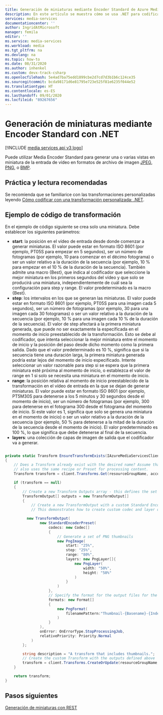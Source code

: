 ```yaml
---
title: Generación de miniaturas mediante Encoder Standard de Azure Media Services con .NET
description: En este artículo se muestra cómo se usa .NET para codificar un recurso y generar miniaturas al mismo tiempo con Media Encoder Standard.
services: media-services
documentationcenter: ''
author: IngridAtMicrosoft
manager: femila
editor: ''
ms.service: media-services
ms.workload: media
ms.tgt_pltfrm: na
ms.devlang: na
ms.topic: how-to
ms.date: 08/31/2020
ms.author: inhenkel
ms.custom: devx-track-csharp
ms.openlocfilehash: 5e4ad7ba75edd1899cbe2d7cd7d3b1b6c124ce35
ms.sourcegitcommit: bcda98171d6e81795e723e525f81e6235f044e52
ms.translationtype: HT
ms.contentlocale: es-ES
ms.lasthandoff: 09/01/2020
ms.locfileid: "89267656"
---
```

# <a name="how-to-generate-thumbnails-using-encoder-standard-with-net"></a>Generación de miniaturas mediante Encoder Standard con .NET

[!INCLUDE [media services api v3 logo](./includes/v3-hr.md)]

Puede utilizar Media Encoder Standard para generar una o varias vistas en miniatura de la entrada de vídeo en formatos de archivo de imagen [JPEG](https://en.wikipedia.org/wiki/JPEG), [PNG](https://en.wikipedia.org/wiki/Portable_Network_Graphics), o [BMP](https://en.wikipedia.org/wiki/BMP_file_format).

## <a name="recommended-reading-and-practice"></a>Práctica y lectura recomendadas

Se recomienda que se familiarice con las transformaciones personalizadas leyendo [Cómo codificar con una transformación personalizada: .NET](customize-encoder-presets-how-to.md).

## <a name="transform-code-example"></a>Ejemplo de código de transformación

En el ejemplo de código siguiente se crea solo una miniatura.  Debe establecer los siguientes parámetros:

- **start**: la posición en el vídeo de entrada desde donde comenzar a generar miniaturas. El valor puede estar en formato ISO 8601 (por ejemplo, PT05S para empezar en 5 segundos), ser un número de fotogramas (por ejemplo, 10 para comenzar en el décimo fotograma) o ser un valor relativo a la duración de la secuencia (por ejemplo, 10 % para empezar en el 10 % de la duración de la secuencia). También admite una macro {Best}, que indica al codificador que seleccione la mejor miniatura en los primeros segundos del vídeo y que solo se producirá una miniatura, independientemente de cuál sea la configuración para step y range. El valor predeterminado es la macro {Best}.
- **step**: los intervalos en los que se generan las miniaturas. El valor puede estar en formato ISO 8601 (por ejemplo, PT05S para una imagen cada 5 segundos), ser un número de fotogramas (por ejemplo, 30 para una imagen cada 30 fotogramas) o ser un valor relativo a la duración de la secuencia (por ejemplo, 10 % para una imagen cada 10 % de la duración de la secuencia). El valor de step afectará a la primera miniatura generada, que puede no ser exactamente la especificada en el momento de inicio preestablecido de la transformación. Esto se debe al codificador, que intenta seleccionar la mejor miniatura entre el momento de inicio y la posición del paso desde dicho momento como la primera salida. Dado que el valor predeterminado es 10 %, significa que si la secuencia tiene una duración larga, la primera miniatura generada podría estar lejos del momento de inicio especificado. Intente seleccionar un valor razonable para step si se espera que la primera miniatura esté próxima al momento de inicio, o establezca el valor de range en 1 si solo se necesita una miniatura en el momento de inicio.
- **range**: la posición relativa al momento de inicio preestablecido de la transformación en el vídeo de entrada en la que se dejan de generar miniaturas. El valor puede estar en formato ISO 8601 (por ejemplo, PT5M30S para detenerse a los 5 minutos y 30 segundos desde el momento de inicio), ser un número de fotogramas (por ejemplo, 300 para detenerse en el fotograma 300 desde el fotograma del momento de inicio. Si este valor es 1, significa que solo se genera una miniatura en el momento de inicio) o ser un valor relativo a la duración de la secuencia (por ejemplo, 50 % para detenerse a la mitad de la duración de la secuencia desde el momento de inicio). El valor predeterminado es 100 %, lo que significa que debe detenerse al final de la secuencia.
- **layers**: una colección de capas de imagen de salida que el codificador va a generar.

```csharp

private static Transform EnsureTransformExists(IAzureMediaServicesClient client, string resourceGroupName, string accountName, string transformName)
{
    // Does a Transform already exist with the desired name? Assume that an existing Transform with the desired name
    // also uses the same recipe or Preset for processing content.
    Transform transform = client.Transforms.Get(resourceGroupName, accountName, transformName);

    if (transform == null)
    {
        // Create a new Transform Outputs array - this defines the set of outputs for the Transform
        TransformOutput[] outputs = new TransformOutput[]
        {
            // Create a new TransformOutput with a custom Standard Encoder Preset
            // This demonstrates how to create custom codec and layer output settings

          new TransformOutput(
                new StandardEncoderPreset(
                    codecs: new Codec[]
                    {
                        // Generate a set of PNG thumbnails
                        new PngImage(
                            start: "25%",
                            step: "25%",
                            range: "80%",
                            layers: new PngLayer[]{
                                new PngLayer(
                                    width: "50%",
                                    height: "50%"
                                )
                            }
                        )
                    },
                    // Specify the format for the output files for the thumbnails
                    formats: new Format[]
                    {
                        new PngFormat(
                            filenamePattern:"Thumbnail-{Basename}-{Index}{Extension}"
                        )
                    }
                ),
                onError: OnErrorType.StopProcessingJob,
                relativePriority: Priority.Normal
            )
        };

        string description = "A transform that includes thumbnails.";
        // Create the custom Transform with the outputs defined above
        transform = client.Transforms.CreateOrUpdate(resourceGroupName, accountName, transformName, outputs, description);
    }

    return transform;
}
```

## <a name="next-steps"></a>Pasos siguientes
[Generación de miniaturas con REST](media-services-generate-thumbnails-rest.md)
